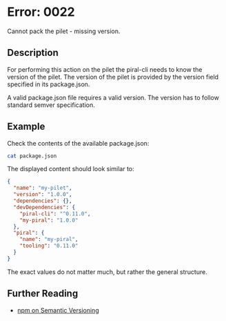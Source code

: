 # Error: 0022

Cannot pack the pilet - missing version.

## Description

For performing this action on the pilet the piral-cli needs to know the version of the pilet.
The version of the pilet is provided by the version field specified in its package.json.

A valid package.json file requires a valid version. The version has to follow standard semver
specification.

## Example

Check the contents of the available package.json:

```sh
cat package.json
```

The displayed content should look similar to:

```json
{
  "name": "my-pilet",
  "version": "1.0.0",
  "dependencies": {},
  "devDependencies": {
    "piral-cli": "^0.11.0",
    "my-piral": "1.0.0"
  },
  "piral": {
    "name": "my-piral",
    "tooling": "0.11.0"
  }
}
```

The exact values do not matter much, but rather the general structure.

## Further Reading

 - [npm on Semantic Versioning](https://docs.npmjs.com/about-semantic-versioning)
